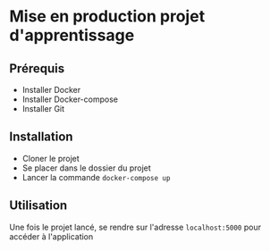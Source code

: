 # Mise en production projet d'apprentissage

## Prérequis
- Installer Docker
- Installer Docker-compose
- Installer Git

## Installation
- Cloner le projet
- Se placer dans le dossier du projet
- Lancer la commande `docker-compose up `

## Utilisation
Une fois le projet lancé, se rendre sur l'adresse `localhost:5000` pour accéder à l'application
